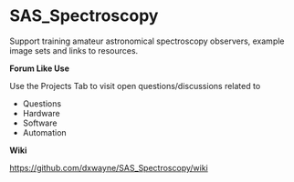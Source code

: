 # SAS_Spectroscopy
Support training amateur astronomical spectroscopy observers, example image sets and links to resources.

**Forum Like Use**

Use the Projects Tab to visit open questions/discussions related to
- Questions
- Hardware
- Software
- Automation

**Wiki**

https://github.com/dxwayne/SAS_Spectroscopy/wiki
